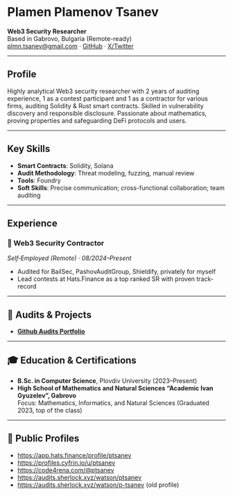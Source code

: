# Plamen Plamenov Tsanev

**Web3 Security Researcher**  
Based in Gabrovo, Bulgaria (Remote-ready)  
plmn.tsanev@gmail.com · [GitHub](https://github.com/PlamenTSV) · [X/Twitter](https://x.com/p_tsanev)

---

## Profile

Highly analytical Web3 security researcher with 2 years of auditing experience, 1 as a contest participant and 1 as a contractor for various firms, auditing Solidity & Rust smart contracts. 
Skilled in vulnerability discovery and responsible disclosure. Passionate about mathematics, proving properties and safeguarding DeFi protocols and users.

---

## Key Skills

- **Smart Contracts**: Solidity, Solana  
- **Audit Methodology**: Threat modeling, fuzzing, manual review
- **Tools**: Foundry 
- **Soft Skills**: Precise communication; cross-functional collaboration; team auditing

---

## Experience

### 🔸 Web3 Security Contractor  
*Self‑Employed (Remote) · 08/2024–Present*  
- Audited for BailSec, PashovAuditGroup, Shieldify, privately for myself 
- Lead contests at Hats.Finance as a top ranked SR with proven track-record 

---

## 🧪 Audits & Projects

- **[Github Audits Portfolio](https://github.com/PlamenTSV/audits)** 

---

## 🎓 Education & Certifications

- **B.Sc. in Computer Science**, Plovdiv University (2023–Present)
- **High School of Mathematics and Natural Sciences “Academic Ivan Gyuzelev”, Gabrovo**  
  Focus: Mathematics, Informatics, and Natural Sciences (Graduated 2023, top of the class)

---


## 📌 Public Profiles

- https://app.hats.finance/profile/ptsanev
- https://profiles.cyfrin.io/u/ptsanev
- https://code4rena.com/@ptsanev
- https://audits.sherlock.xyz/watson/ptsanev
- https://audits.sherlock.xyz/watson/p-tsanev (old profile)
